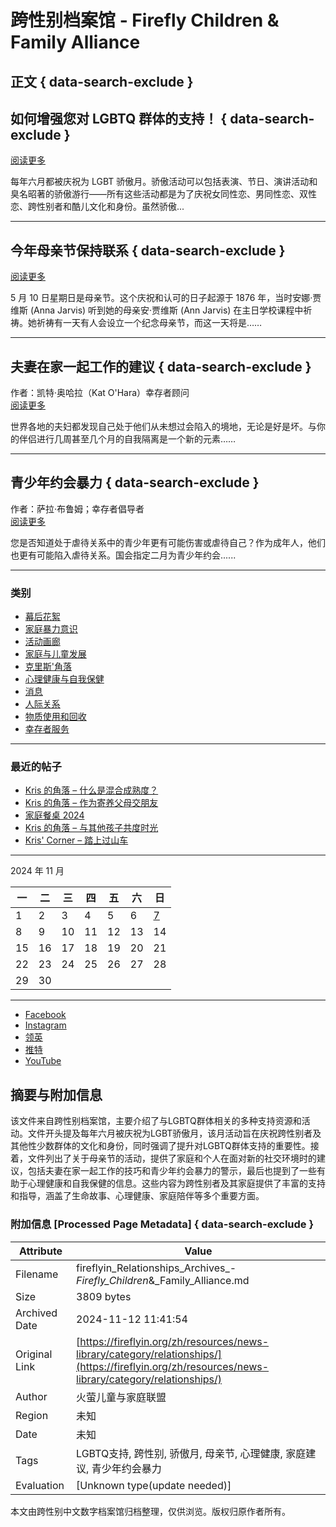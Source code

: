 # 跨性别档案馆 - Firefly Children & Family Alliance

## 正文 { data-search-exclude }


## 如何增强您对 LGBTQ 群体的支持！ { data-search-exclude }
[阅读更多](https://fireflyin.org/zh/resources/news-library/how-you-can-enhance-your-allyship-for-the-lgbtq-community/)

每年六月都被庆祝为 LGBT 骄傲月。骄傲活动可以包括表演、节日、演讲活动和臭名昭著的骄傲游行——所有这些活动都是为了庆祝女同性恋、男同性恋、双性恋、跨性别者和酷儿文化和身份。虽然骄傲...

---

## 今年母亲节保持联系 { data-search-exclude }
[阅读更多](https://fireflyin.org/zh/resources/news-library/staying-connected-this-mothers-day/)

5 月 10 日星期日是母亲节。这个庆祝和认可的日子起源于 1876 年，当时安娜·贾维斯 (Anna Jarvis) 听到她的母亲安·贾维斯 (Ann Jarvis) 在主日学校课程中祈祷。她祈祷有一天有人会设立一个纪念母亲节，而这一天将是……

---

## 夫妻在家一起工作的建议 { data-search-exclude }
作者：凯特·奥哈拉（Kat O'Hara）幸存者顾问  
[阅读更多](https://fireflyin.org/zh/resources/news-library/tips-for-couples-working-together-in-the-home/)

世界各地的夫妇都发现自己处于他们从未想过会陷入的境地，无论是好是坏。与你的伴侣进行几周甚至几个月的自我隔离是一个新的元素……

---

## 青少年约会暴力 { data-search-exclude }
作者：萨拉·布鲁姆；幸存者倡导者  
[阅读更多](https://fireflyin.org/zh/resources/news-library/teen-dating-violence/)

您是否知道处于虐待关系中的青少年更有可能伤害或虐待自己？作为成年人，他们也更有可能陷入虐待关系。国会指定二月为青少年约会......

---

### 类别
- [幕后花絮](https://fireflyin.org/zh/resources/news-library/category/behind-the-scenes/)
- [家庭暴力意识](https://fireflyin.org/zh/resources/news-library/category/uncategorized/domestic-violence-awareness/)
- [活动画廊](https://fireflyin.org/zh/resources/news-library/category/event-galleries/)
- [家庭与儿童发展](https://fireflyin.org/zh/resources/news-library/category/family-childhood-development/)
- [克里斯'角落](https://fireflyin.org/zh/resources/news-library/category/kriss-corner/)
- [心理健康与自我保健](https://fireflyin.org/zh/resources/news-library/category/mental-health-selfcare/)
- [消息](https://fireflyin.org/zh/resources/news-library/category/news/)
- [人际关系](https://fireflyin.org/zh/resources/news-library/category/relationships/)
- [物质使用和回收](https://fireflyin.org/zh/resources/news-library/category/substance-use-recovery/)
- [幸存者服务](https://fireflyin.org/zh/resources/news-library/category/uncategorized/survivor-services/)

---

### 最近的帖子
- [Kris 的角落 – 什么是混合成熟度？](https://fireflyin.org/zh/resources/news-library/kris-corner-what-is-mixed-maturity/)
- [Kris 的角落 – 作为寄养父母交朋友](https://fireflyin.org/zh/resources/news-library/kris-corner-making-friends-as-a-foster-parent/)
- [家庭餐桌 2024](https://fireflyin.org/zh/resources/news-library/the-family-table-2024/)
- [Kris 的角落 – 与其他孩子共度时光](https://fireflyin.org/zh/resources/news-library/kris-corner-spend-time-with-your-other-kids/)
- [Kris' Corner – 踏上过山车](https://fireflyin.org/zh/resources/news-library/kris-corner-stepping-on-the-roller-coaster/)

---

2024 年 11 月

一 | 二 | 三 | 四 | 五 | 六 | 日  
---|---|---|---|---|---|---  
1 | 2 | 3 | 4 | 5 | 6 | [7](https://fireflyin.org/zh/resources/news-library/2024/11/07/)  
8 | 9 | 10 | 11 | 12 | 13 | 14  
15 | 16 | 17 | 18 | 19 | 20 | 21  
22 | 23 | 24 | 25 | 26 | 27 | 28  
29 | 30 

--- 

- [Facebook](https://#)
- [Instagram](https://#)
- [领英](https://#)
- [推特](https://#)
- [YouTube](https://#)

## 摘要与附加信息

<!-- tcd_abstract -->
该文件来自跨性别档案馆，主要介绍了与LGBTQ群体相关的多种支持资源和活动。文件开头提及每年六月被庆祝为LGBT骄傲月，该月活动旨在庆祝跨性别者及其他性少数群体的文化和身份，同时强调了提升对LGBTQ群体支持的重要性。接着，文件列出了关于母亲节的活动，提供了家庭和个人在面对新的社交环境时的建议，包括夫妻在家一起工作的技巧和青少年约会暴力的警示，最后也提到了一些有助于心理健康和自我保健的信息。这些内容为跨性别者及其家庭提供了丰富的支持和指导，涵盖了生命故事、心理健康、家庭陪伴等多个重要方面。
<!-- tcd_abstract_end -->

### 附加信息 [Processed Page Metadata] { data-search-exclude }

| Attribute       | Value                                  |
|-----------------|----------------------------------------|
| Filename        | fireflyin_Relationships_Archives_-_Firefly_Children_&_Family_Alliance.md                             |
| Size            | 3809 bytes                           |
| Archived Date   | 2024-11-12 11:41:54                             |
| Original Link   | [https://fireflyin.org/zh/resources/news-library/category/relationships/](https://fireflyin.org/zh/resources/news-library/category/relationships/)                       |
| Author          | 火萤儿童与家庭联盟                               |
| Region          | 未知                               |
| Date            | 未知                                 |
| Tags            | LGBTQ支持, 跨性别, 骄傲月, 母亲节, 心理健康, 家庭建议, 青少年约会暴力                                 |
| Evaluation            | [Unknown type(update needed)]                                 |
<!-- tcd_table_end -->

本文由跨性别中文数字档案馆归档整理，仅供浏览。版权归原作者所有。
